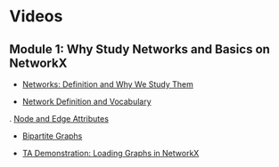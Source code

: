 # Videos

## Module 1: Why Study Networks and Basics on NetworkX

- [Networks: Definition and Why We Study Them](https://d3c33hcgiwev3.cloudfront.net/Vxfw6nw_Eeeybwpoukrg-A.processed/full/720p/index.mp4?Expires=1707696000&Signature=KV~cxZVNA08G~iLwm3-LgIH~Z6yukDOPiYNGK7kg15w-9iAJcG8T536hNaCSNBx9T0uvm2FMlsZCWwLYGZN6iTB4wF87KTgXra-0ykZexeXKi52KtwCCoEmKWermCDzX17H37Q5c3yabMM7TvDsPrDkU4HtlPIYez8Filez02Uo_&Key-Pair-Id=APKAJLTNE6QMUY6HBC5A)

- [Network Definition and Vocabulary](https://d3c33hcgiwev3.cloudfront.net/KVAnNZTLEeeOmgqEJWRlfA.processed/full/720p/index.mp4?Expires=1707696000&Signature=kZcRwp~UdzK0K8Q5kNeH~o2J-c2B8cmxstGH44-useD2VFclLUc8X4h5FRzb0wzWJoHjPoJW-H-fxkb8xlFTFu5UsQ5DbGPp9bkcpVpo0DCrRvd-MNe67ruLc~o8J4yEWxYAWraxsWthOXfWVfShH08Ih~3fwBzqIg4AJt9-SI8_&Key-Pair-Id=APKAJLTNE6QMUY6HBC5A)

. [Node and Edge Attributes](https://d3c33hcgiwev3.cloudfront.net/DKgHw5TLEeeClxLmJhEfgA.processed/full/720p/index.mp4?Expires=1707696000&Signature=azvpex6OGlsjAGaMuDabD4BileRF69-DxgJJ6~QglCtPa1tThlFtXaIz1GlH6AMIgghr8eMFm1kIV6zT4q2soFmYbl51CCnjiQdoJQY7vY-64pDrgesQBzsPvwDY9~i8OuteSwJO2lqtPXdRAoevkkNPtHkKg6~3u6TleL~WrpQ_&Key-Pair-Id=APKAJLTNE6QMUY6HBC5A)

- [Bipartite Graphs](https://d3c33hcgiwev3.cloudfront.net/A_CWc5TLEeeOmgqEJWRlfA.processed/full/720p/index.mp4?Expires=1707696000&Signature=iz-72Y6vh89y8raZnc0xD-XzOTQO6IBBRR-0eA9sTHbZYC0jSPl1ynGLQ3nh3uTiHilCpCyBreaZSAemcGli2Td-8UIx2Wf9pEMRP8-~8TjYeUwl-8AdNc8nliUcTxyRSvGX5JQBxypOQJ-fj-Kd9HlzovY-2Mo7fpUcvSPuRO0_&Key-Pair-Id=APKAJLTNE6QMUY6HBC5A)

- [TA Demonstration: Loading Graphs in NetworkX](https://d3c33hcgiwev3.cloudfront.net/_PdjuJTMEeeClxLmJhEfgA.processed/full/720p/index.mp4?Expires=1707696000&Signature=kaGAKq11x5hkxZmZ3i93JfyX2iTjF592B3xF0wXX7HSA0dxKrqWUe7v2CvECrCCghrC1SFg7d5Up4YEAHC~GYEV65R2mC-LxG3DB1Ig8yHVWhFInRKn4ubkLZCSLopqldTdqPN8WMzoAh77HWWpo9J0fHRuAsk51a4xq9vs4y5Q_&Key-Pair-Id=APKAJLTNE6QMUY6HBC5A)